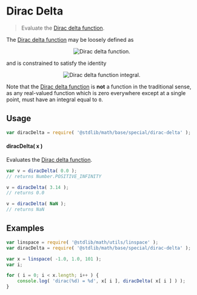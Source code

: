# Dirac Delta

> Evaluate the [Dirac delta function][dirac-delta-function].


<section class="intro">

The [Dirac delta function][dirac-delta-function] may be loosely defined as

<!-- <equation class="equation" label="eq:dirac_delta" align="center" raw="\delta = \begin{cases} \inf & \textrm{if}\ x = 0 \\ 0 & \textrm{if}\ x \neq 0\end{cases}" alt="Dirac delta function."> -->

<div class="equation" align="center" data-raw-text="\delta = \begin{cases} \inf &amp; \textrm{if}\ x = 0 \\ 0 &amp; \textrm{if}\ x \neq 0\end{cases}" data-equation="eq:dirac_delta">
    <img src="" alt="Dirac delta function.">
    <br>
</div>

and is constrained to satisfy the identity

<!-- <equation class="equation" label="eq:dirac_delta_integral" align="center" raw="\int^{+\inf}_{-\inf} \delta(x)\ dx = 1" alt="Dirac delta function integral."> -->

<div class="equation" align="center" data-raw-text="\int^{+\inf}_{-\inf} \delta(x)\ dx = 1" data-equation="eq:dirac_delta_integral">
    <img src="" alt="Dirac delta function integral.">
    <br>
</div>

Note that the [Dirac delta function][dirac-delta-function] is __not__ a function in the traditional sense, as any real-valued function which is zero everywhere except at a single point, must have an integral equal to `0`.

<!-- </equation> -->

</section>

<!-- /.intro -->


<section class="usage">

## Usage

``` javascript
var diracDelta = require( '@stdlib/math/base/special/dirac-delta' );
```

#### diracDelta( x )

Evaluates the [Dirac delta function][dirac-delta-function].

``` javascript
var v = diracDelta( 0.0 );
// returns Number.POSITIVE_INFINITY

v = diracDelta( 3.14 );
// returns 0.0

v = diracDelta( NaN );
// returns NaN
```

</section>

<!-- /.usage -->


<section class="examples">

## Examples

``` javascript
var linspace = require( '@stdlib/math/utils/linspace' );
var diracDelta = require( '@stdlib/math/base/special/dirac-delta' );

var x = linspace( -1.0, 1.0, 101 );
var i;

for ( i = 0; i < x.length; i++ ) {
    console.log( 'dirac(%d) = %d', x[ i ], diracDelta( x[ i ] ) );
}
```

</section>

<!-- /.examples -->


<section class="links">

[dirac-delta-function]: https://en.wikipedia.org/wiki/Dirac_delta_function

</section>

<!-- /.links -->

